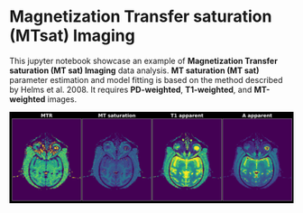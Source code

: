 # __Magnetization Transfer saturation (MTsat) Imaging__

This jupyter notebook showcase an example of __Magnetization Transfer saturation (MT sat) Imaging__ data analysis. 
__MT saturation (MT sat)__ parameter estimation and model fitting is based on the method described by Helms et al. 2008. 
It requires __PD-weighted__, __T1-weighted__, and __MT-weighted__ images.

![](MT_saturation_imaging_maps.png)
